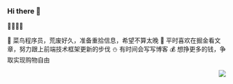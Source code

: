 ### Hi there 👋

<!--
**xyyWork2018/xyyWork2018** is a ✨ _special_ ✨ repository because its `README.md` (this file) appears on your GitHub profile.

Here are some ideas to get you started:

- 🔭 I’m currently working on ...
- 🌱 I’m currently learning ...
- 👯 I’m looking to collaborate on ...
- 🤔 I’m looking for help with ...
- 💬 Ask me about ...
- 📫 How to reach me: ...
- 😄 Pronouns: ...
- ⚡ Fun fact: ...
-->

💜💙💚💗

🐤 菜鸟程序员，荒废好久，准备重拾信息，希望不算太晚
🐸 平时喜欢在掘金看文章，努力跟上前端技术框架更新的步伐
⛄ 有时间会写写博客
💰 想挣更多的钱，争取实现购物自由

<img align="right" src="https://github-readme-stats.vercel.app/api?username=xyyWork2018&show_icons=true">


